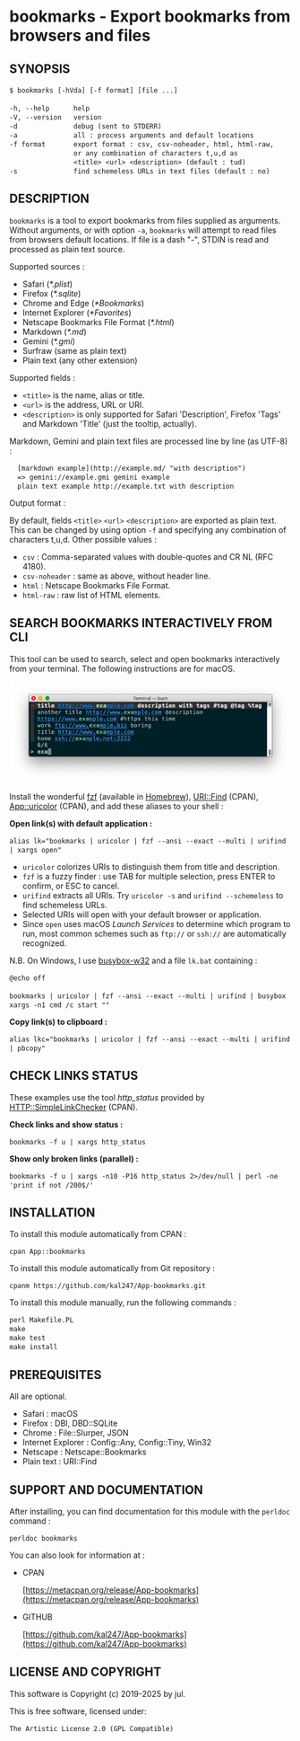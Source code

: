 bookmarks - Export bookmarks from browsers and files
====================================================

SYNOPSIS
--------

    $ bookmarks [-hVda] [-f format] [file ...]

    -h, --help      help
    -V, --version   version
    -d              debug (sent to STDERR)
    -a              all : process arguments and default locations
    -f format       export format : csv, csv-noheader, html, html-raw,
                    or any combination of characters t,u,d as
                    <title> <url> <description> (default : tud)
    -s              find schemeless URLs in text files (default : no)


DESCRIPTION
-----------

`bookmarks` is a tool to export bookmarks from files supplied as arguments. Without arguments, or with option `-a`, `bookmarks` will attempt to read files from browsers default locations. If file is a dash "-", STDIN is read and processed as plain text source. 

Supported sources :

- Safari (_*.plist_)
- Firefox (_*.sqlite_)
- Chrome and Edge (_*Bookmarks_)
- Internet Explorer (_*Favorites_)
- Netscape Bookmarks File Format (_*.html_)
- Markdown (_*.md_)
- Gemini (_*.gmi_)
- Surfraw (same as plain text)
- Plain text (any other extension)

Supported fields :

- `<title>` is the name, alias or title.
- `<url>` is the address, URL or URI.
- `<description>` is only supported for Safari 'Description', Firefox 'Tags' and Markdown 'Title' (just the tooltip, actually).

Markdown, Gemini and plain text files are processed line by line (as UTF-8) :
```
  [markdown example](http://example.md/ "with description")
  => gemini://example.gmi gemini example
  plain text example http://example.txt with description
```

Output format :

By default, fields `<title>` `<url>` `<description>` are exported as plain text. This can be changed by using option `-f` and specifying any combination of characters t,u,d.
Other possible values :

- `csv` : Comma-separated values with double-quotes and CR NL (RFC 4180).
- `csv-noheader` : same as above, without header line.
- `html` : Netscape Bookmarks File Format.
- `html-raw` : raw list of HTML <A> elements.


SEARCH BOOKMARKS INTERACTIVELY FROM CLI
---------------------------------------

This tool can be used to search, select and open bookmarks interactively from your terminal. The following instructions are for macOS.

![](tty.png)

Install the wonderful [fzf](https://github.com/junegunn/fzf) (available in [Homebrew](https://brew.sh)), [URI::Find](https://github.com/schwern/URI-Find) (CPAN), [App::uricolor](https://github.com/kal247/App-uricolor) (CPAN), and add these aliases to your shell :

**Open link(s) with default application :**
```
alias lk="bookmarks | uricolor | fzf --ansi --exact --multi | urifind | xargs open"
```

- `uricolor` colorizes URIs to distinguish them from title and description.
- `fzf` is a fuzzy finder : use TAB for multiple selection, press ENTER to confirm, or ESC to cancel.
- `urifind` extracts all URIs. Try `uricolor -s` and `urifind --schemeless` to find schemeless URLs.
- Selected URIs will open with your default browser or application.
- Since `open` uses macOS _Launch Services_ to determine which program to run, most common schemes such as `ftp://` or `ssh://` are automatically recognized.

N.B. On Windows, I use [busybox-w32](https://frippery.org/busybox/) and a file `lk.bat` containing : 
```
@echo off

bookmarks | uricolor | fzf --ansi --exact --multi | urifind | busybox xargs -n1 cmd /c start ""
````

**Copy link(s) to clipboard :**
```
alias lkc="bookmarks | uricolor | fzf --ansi --exact --multi | urifind | pbcopy"
```


CHECK LINKS STATUS
------------------

These examples use the tool _http_status_ provided by [HTTP::SimpleLinkChecker](https://metacpan.org/pod/HTTP::SimpleLinkChecker) (CPAN).

**Check links and show status :**
```
bookmarks -f u | xargs http_status
```

**Show only broken links (parallel) :**
```
bookmarks -f u | xargs -n10 -P16 http_status 2>/dev/null | perl -ne 'print if not /200$/'
```


INSTALLATION
------------

To install this module automatically from CPAN :

    cpan App::bookmarks

To install this module automatically from Git repository :

    cpanm https://github.com/kal247/App-bookmarks.git

To install this module manually, run the following commands :

    perl Makefile.PL
    make     
    make test
    make install


PREREQUISITES
-------------

All are optional.

- Safari : macOS
- Firefox : DBI, DBD::SQLite
- Chrome : File::Slurper, JSON
- Internet Explorer : Config::Any, Config::Tiny, Win32
- Netscape : Netscape::Bookmarks
- Plain text : URI::Find


SUPPORT AND DOCUMENTATION
-------------------------

After installing, you can find documentation for this module with the `perldoc` command :

    perldoc bookmarks

You can also look for information at :

- CPAN

    [https://metacpan.org/release/App-bookmarks](https://metacpan.org/release/App-bookmarks)

- GITHUB

    [https://github.com/kal247/App-bookmarks](https://github.com/kal247/App-bookmarks)


LICENSE AND COPYRIGHT
---------------------

This software is Copyright (c) 2019-2025 by jul.

This is free software, licensed under:

    The Artistic License 2.0 (GPL Compatible)
